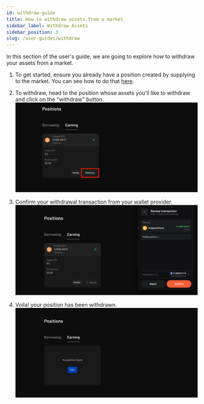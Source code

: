 ```yaml
---
id: withdraw-guide
title: How to withdraw assets from a market
sidebar_label: Withdraw Assets
sidebar_position: 3
slug: /user-guides/withdraw
---
```


In this section of the user's guide, we are going to explore how to withdraw your assets from a market.

1. To get started, ensure you already have a position created by supplying to the market. You can see how to do that [here](./earn-guide.md).

2. To withdraw, head to the position whose assets you'll like to withdraw and click on the "withdraw" button.
![Withdraw](images/withdraw_1.png)

3. Confirm your withdrawal transaction from your wallet provider.
![Withdraw](images/withdraw_2.png)

4. Voila! your position has been withdrawn.
![Withdraw](images/withdraw_3.png)